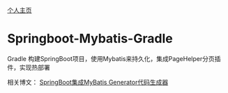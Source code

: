 [个人主页](http://chen1218chen.github.io/)

# Springboot-Mybatis-Gradle
Gradle 构建SpringBoot项目，使用Mybatis来持久化，集成PageHelper分页插件，实现热部署

相关博文：
[SpringBoot集成MyBatis Generator代码生成器](http://chen1218chen.github.io/2018/02/08/SpringBoot%E4%B8%AD%E9%9B%86%E6%88%90MyBatisGenerator%E4%BB%A3%E7%A0%81%E7%94%9F%E6%88%90%E5%99%A8/)